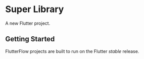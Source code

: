 # Super Library

A new Flutter project.

## Getting Started

FlutterFlow projects are built to run on the Flutter _stable_ release.
